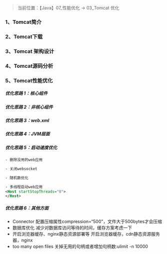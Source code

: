 > 当前位置：【Java】07_性能优化  -> 03_Tomcat 优化



### 1、Tomcat简介



### 2、Tomcat下载



### 3、Tomcat 架构设计



### 4、Tomcat源码分析



### 5、Tomcat性能优化

##### 优化思路 1：核心组件

##### 优化思路 2：非核心组件 

##### 优化思路 3：web.xml 

##### 优化思路 4：JVM层面



##### 优化思路 5：启动速度优化

```xml
- 删除没用的web应用

- 关闭websocket

- 随机数优化

- 多线程启动web应用
<Host startStopThreads="0"> 
</Host>
```



##### 优化思路 6：其他方面

- Connector 配置压缩属性compression=“500”，文件大于500bytes才会压缩
- 数据库优化 减少对数据库访问等待的时间，缓存方案考虑一下
- 开启浏览器缓存、nginx静态资源部署等 开启浏览器缓存，cdn静态资源服务器，nginx
- too many open files 关掉无用的句柄或者增加句柄数:ulimit -n 10000

